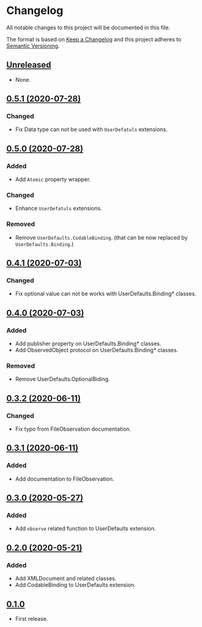 # Changelog

All notable changes to this project will be documented in this file.

The format is based on [Keep a Changelog](http://keepachangelog.com/en/1.0.0/)
and this project adheres to [Semantic Versioning](http://semver.org/spec/v2.0.0.html).

## [Unreleased]

* None.

## [0.5.1 (2020-07-28)]

### Changed

* Fix Data type can not be used with `UserDefatuls` extensions.

## [0.5.0 (2020-07-28)]

### Added

* Add `Atomic` property wrapper.

### Changed

* Enhance `UserDefatuls` extensions.

### Removed

* Remove `UserDefaults.CodableBinding`. (that can be now replaced by `UserDefaults.Binding`.)

## [0.4.1 (2020-07-03)]

### Changed

* Fix optional value can not be works with UserDefaults.Binding* classes.

## [0.4.0 (2020-07-03)]

### Added

* Add publisher property on UserDefaults.Binding* classes.
* Add ObservedObject protocol on UserDefaults.Binding* classes.

### Removed

* Remove UserDefaults.OptionalBiding.

## [0.3.2 (2020-06-11)]

### Changed

* Fix typo from FileObservation documentation.

## [0.3.1 (2020-06-11)]

### Added

* Add documentation to FileObservation.

## [0.3.0 (2020-05-27)]

### Added

* Add `observe` related function to UserDefaults extension.

## [0.2.0 (2020-05-21)]

### Added

* Add XMLDocument and related classes.
* Add CodableBinding to UserDefaults extension.

## [0.1.0]

* First release.

[Unreleased]: https://github.com/ridi/RIDIFoundation-iOS/compare/0.5.1...HEAD
[0.5.1 (2020-07-28)]: https://github.com/ridi/RIDIFoundation-iOS/compare/0.5.0...0.5.1
[0.5.0 (2020-07-28)]: https://github.com/ridi/RIDIFoundation-iOS/compare/0.4.1...0.5.0
[0.4.1 (2020-07-03)]: https://github.com/ridi/RIDIFoundation-iOS/compare/0.4.0...0.4.1
[0.4.0 (2020-07-03)]: https://github.com/ridi/RIDIFoundation-iOS/compare/0.3.2...0.4.0
[0.3.2 (2020-06-11)]: https://github.com/ridi/RIDIFoundation-iOS/compare/0.3.1...0.3.2
[0.3.1 (2020-06-11)]: https://github.com/ridi/RIDIFoundation-iOS/compare/0.3.0...0.3.1
[0.3.0 (2020-05-27)]: https://github.com/ridi/RIDIFoundation-iOS/compare/0.2.0...0.3.0
[0.2.0 (2020-05-21)]: https://github.com/ridi/RIDIFoundation-iOS/compare/0.1.0...0.2.0
[0.1.0]: https://github.com/ridi/RIDIFoundation-iOS/releases/tag/0.1.0
